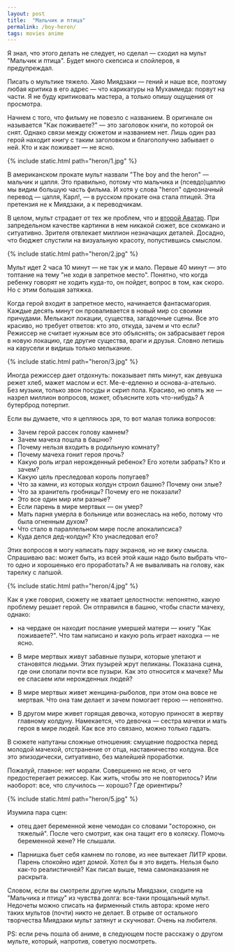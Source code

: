 ```yaml
---
layout: post
title:  "Мальчик и птица"
permalink: /boy-heron/
tags: movies anime
---
```


Я знал, что этого делать не следует, но сделал — сходил на мульт "Мальчик и
птица". Будет много скепсиса и спойлеров, я предупреждал.

Писать о мультике тяжело. Хаяо Миядзаки — гений и наше все, поэтому любая
критика в его адрес — что карикатуры на Мухаммеда: порвут на части. Я не буду
критиковать мастера, а только опишу ощущения от просмотра.

Начнем с того, что фильму не повезло с названием. В оригинале он называется "Как
поживаете?" — это заголовок книги, по которой он снят. Однако связи между
сюжетом и названием нет. Лишь один раз герой находит книгу с таким заголовком и
благополучно забывает о ней. Кто и как поживает — не ясно.

{% include static.html path="heron/1.jpg" %}

В американском прокате мульт назвали "The boy and the heron" — мальчик и
цапля. Это правильно, потому что мальчика и (псевдо)цаплю мы видим большую часть
фильма. И хотя у слова "heron" однозначный перевод — цапля, Карл!, — в русском
прокате она стала птицей. Эта претензия не к Миядзаки, а к переводчикам.

[ava2]: /avatar2/

В целом, мульт страдает от тех же проблем, что и [второй Аватар][ava2]. При
запредельном качестве картинки в нем никакой сюжет, все скомкано и
ситуативно. Зрителя отвлекает миллион незначащих деталей. Досадно, что бюджет
спустили на визуальную красоту, попустившись смыслом.

{% include static.html path="heron/2.jpg" %}

Мульт идет 2 часа 10 минут — не так уж и мало. Первые 40 минут — это топтание на
тему "не ходи в запретное место". Понятно, что когда ребенку говорят не ходить
куда-то, он пойдет, вопрос в том, как скоро. Но с этим большая затяжка.

Когда герой входит в запретное место, начинается фантасмагория. Каждые десять
минут он проваливается в новый мир со своими причудами. Мелькают локации,
существа, загадочные сцены. Все это красиво, но требует ответов: кто это,
откуда, зачем и что если? Режиссер не считает нужным все это объяснять; он
забрасывает героя в новую локацию, где другие существа, враги и друзья. Словно
летишь на карусели и видишь только мелькание.

{% include static.html path="heron/3.jpg" %}

Иногда режиссер дает отдохнуть: показывает пять минут, как девушка режет хлеб,
мажет маслом и ест. Ме-е-едленно и основа-а-ательно. Без музыки, только звон
посуды и скрип пола. Красиво, но опять же — назрел миллион вопросов, может,
объясните хоть что-нибудь? А бутерброд потерпит.

Если вы думаете, что я цепляюсь зря, то вот малая толика вопросов:

- Зачем герой рассек голову камнем?
- Зачем мачеха пошла в башню?
- Почему нельзя входить в родильную комнату?
- Почему мачеха гонит героя прочь?
- Какую роль играл нерожденный ребенок? Его хотели забрать? Кто и зачем?
- Какую цель преследовал король попугаев?
- Что за камни, из которых колдун строил башню? Почему они злые?
- Что за хранитель гробницы? Почему его не показали?
- Это все один мир или разные?
- Если парень в мире мертвых — он умер?
- Мать парня умерла в больнице или вознеслась на небо, потому что была огненным духом?
- Что стало в параллельном мире после апокалипсиса?
- Куда делся дед-колдун? Кто унаследовал его?

Этих вопросов я могу написать пару экранов, но не вижу смысла. Спрашиваю вас:
может быть, из всей этой каши надо было выбрать что-то одно и хорошенько его
проработать? А не вываливать на голову, как тарелку с лапшой.

{% include static.html path="heron/4.jpg" %}

Как я уже говорил, сюжету не хватает целостности: непонятно, какую проблему
решает герой. Он отправился в башню, чтобы спасти мачеху, однако:

- на чердаке он находит послание умершей матери — книгу "Как поживаете?". Что
  там написано и какую роль играет находка — не ясно.

- В мире мертвых живут забавные пузыри, которые улетают и становятся
  людьми. Этих пузырей жрут пеликаны. Показана сцена, где они слопали почти все
  пузыри. Как это относится к мачехе? Мы ее спасаем или нерожденных людей?

- В мире мертвых живет женщина-рыболов, при этом она вовсе не мертвая. Что она
там делает и зачем помогает герою — непонятно.

- В другом мире живет горящая девочка, которую приносят в жертву главному
колдуну. Намекается, что девочка — сестра мачехи и мать героя в мире людей. Как
все это связано, можно только гадать.

В сюжете напутаны сложные отношения: смущение подростка перед молодой мачехой,
отстранение от отца, наставничество колдуна. Все это эпизодически, ситуативно,
без малейшей проработки.

Пожалуй, главное: нет морали. Совершенно не ясно, от чего предостерегает
режиссер. Как жить, чтобы это не повторилось? Или наоборот: все, что случилось —
хорошо? Где ориентиры?

{% include static.html path="heron/5.jpg" %}

Изумила пара сцен:

- отец дает беременной жене чемодан со словами "осторожно, он тяжелый". После
чего смотрит, как она тащит его в коляску. Помочь беременной жене? Не слышали.

- Парнишка бьет себя камнем по голове, из нее вытекает ЛИТР крови. Парень
спокойно идет домой. Хотел бы я это видеть. Нельзя было как-то реалистичней? Как
писал выше, тема самонаказания не раскрыта.

Словом, если вы смотрели другие мульты Миядзаки, сходите на "Мальчика и птицу"
из чувства долга: все-таки прощальный мульт. Недочеты можно списать на фирменный
стиль автора: кроме него таких мультов (почти) никто не делает. В отрыве от
остального творчества Миядзаки мульт затянут и скучноват. Очень на любителя.

PS: если речь пошла об аниме, в следующем посте расскажу о другом мульте,
который, напротив, советую посмотреть.
